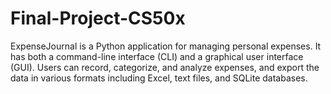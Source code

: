 # Final-Project-CS50x
ExpenseJournal is a Python application for managing personal expenses. It has both a command-line interface (CLI) and a graphical user interface (GUI). Users can record, categorize, and analyze expenses, and export the data in various formats including Excel, text files, and SQLite databases.
